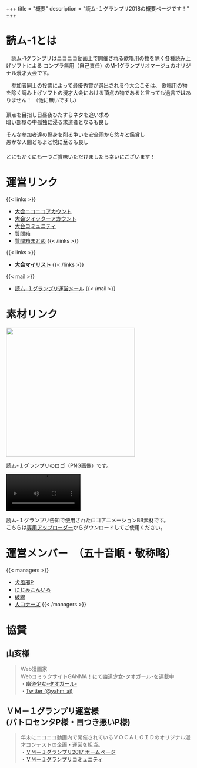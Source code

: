 +++
title = "概要"
description = "読ム-１グランプリ2018の概要ページです！"
+++

# 読ム-1とは

　読ム-1グランプリはニコニコ動画上で開催される歌唱用の物を除く各種読み上げソフトによる
コンプラ無用（自己責任）のM-1グランプリオマージュのオリジナル漫才大会です。

　参加者同士の投票によって最優秀賞が選出される今大会こそは、
歌唱用の物を除く読み上げソフトの漫才大会における頂点の物であると言っても過言ではありません！
（他に無いですし）
　  
　  
頂点を目指し日昼夜ひたすらネタを追い求め  
暗い部屋の中孤独に浸る求道者となるも良し

そんな参加者達の骨身を削る争いを安全圏から悠々と鑑賞し  
愚かな人間どもよと悦に至るも良し
　  
　  
とにもかくにも一つご賞味いただけましたら幸いにございます！

# 運営リンク

{{< links >}}
- [大会ニコニコアカウント](http://www.nicovideo.jp/user/72128077)
- [大会ツイッターアカウント](https://twitter.com/Yomu_1GP)
- [大会コミュニティ](https://com.nicovideo.jp/community/co3737919)
- [質問箱](https://peing.net/yomu_1gp)
- [質問箱まとめ](https://twitter.com/i/moments/948073734111354881)
{{< /links >}}

{{< links >}}
- [**大会マイリスト**](http://www.nicovideo.jp/mylist/61478669)
{{< /links >}}

{{< mail >}}
- [読ム-１グランプリ運営メール](<mailto:yomuwan@outlook.jp>)
{{< /mail >}}

# 素材リンク

[<img src="/img/about/logo.png" height="350">](http://seiga.nicovideo.jp/seiga/im7836885)

読ム-１グランプリのロゴ（PNG画像）です。

<p>
<video id="video" src="/logo_BB.mp4" controls width=40%></video>
</p>

読ム-１グランプリ告知で使用されたロゴアニメーションBB素材です。  
こちらは[専用アップローダー](https://ux.getuploader.com/YOMU_1GP2018/download/7)からダウンロードしてご使用ください。

# 運営メンバー　（五十音順・敬称略）

{{< managers >}}
- [犬風邪P](https://twitter.com/inukazep)
- [にじみこんいろ](https://twitter.com/suidasisan)
- [破線](https://twitter.com/h_a_s_e_n)
- [人コナーズ](http://www.nicovideo.jp/user/15326247)
{{< /managers >}}

# 協賛

## 山亥様

> Web漫画家  
> WebコミックサイトGANMA！にて幽道少女-タオガール-を連載中  
> ・[幽道少女-タオガール-](http://ganma.jp/taogirl)  
> ・[Twitter (@yahm_ai)](https://twitter.com/yahm_ai)

## ＶＭ－１グランプリ運営様<br>(パトロセンタP様・目つき悪いP様)

> 年末にニコニコ動画内で開催されているＶＯＣＡＬＯＩＤのオリジナル漫才コンテストの企画・運営を担当。  
> ・[ＶＭ－１グランプリ2017 ホームページ](http://www.geocities.jp/r13_5034/11000/0700.html)  
> ・[ＶＭ－１グランプリコミュニティ](http://com.nicovideo.jp/community/co627386)


